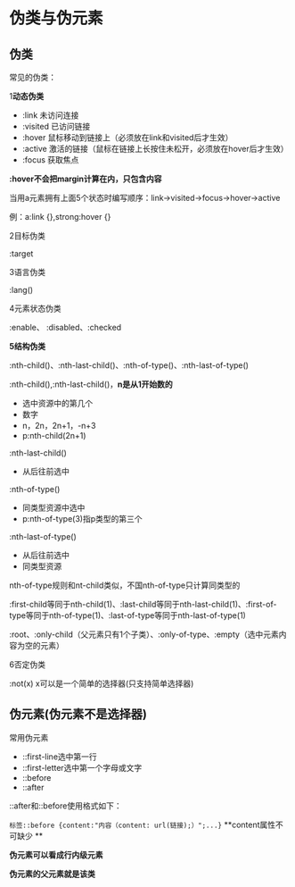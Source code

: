 # 伪类与伪元素

## 伪类

常见的伪类：

1**动态伪类**

* :link 未访问连接
* :visited 已访问链接
* :hover 鼠标移动到链接上（必须放在link和visited后才生效）
* :active 激活的链接（鼠标在链接上长按住未松开，必须放在hover后才生效）
* :focus 获取焦点

**:hover不会把margin计算在内，只包含内容**

当用a元素拥有上面5个状态时编写顺序：link->visited->focus->hover->active

例：a:link {},strong:hover {}

2目标伪类

:target

3语言伪类

:lang()

4元素状态伪类

:enable、 :disabled、:checked

**5结构伪类**

:nth-child()、:nth-last-child()、:nth-of-type()、:nth-last-of-type()



:nth-child(),:nth-last-child()，**n是从1开始数的**

* 选中资源中的第几个
* 数字
* n，2n，2n+1，-n+3
* p:nth-child(2n+1)

:nth-last-child()

* 从后往前选中



:nth-of-type()

* 同类型资源中选中
* p:nth-of-type(3)指p类型的第三个

:nth-last-of-type()

* 从后往前选中
* 同类型资源

nth-of-type规则和nt-child类似，不国nth-of-type只计算同类型的



:first-child等同于nth-child(1)、:last-child等同于nth-last-child(1)、:first-of-type等同于nth-of-type(1)、:last-of-type等同于nth-last-of-type(1)



:root、:only-child（父元素只有1个子类）、:only-of-type、:empty（选中元素内容为空的元素）



6否定伪类

:not(x) x可以是一个简单的选择器(只支持简单选择器)

## 伪元素(伪元素不是选择器)

常用伪元素

* ::first-line选中第一行
* ::first-letter选中第一个字母或文字
* ::before
* ::after



::after和::before使用格式如下：

 `标签::before {content:"内容（content: url(链接);）";...}` **content属性不可缺少 **

**伪元素可以看成行内级元素**

 **伪元素的父元素就是该类**

